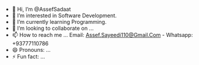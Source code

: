 - 👋 Hi, I’m @AssefSadaat
- 👀 I’m interested in Software Development.
- 🌱 I’m currently learning Programming.
- 💞️ I’m looking to collaborate on ...
- 📫 How to reach me ... Email: Assef.Sayeedi110@Gmail.Com    -    Whatsapp: +93777110786
- 😄 Pronouns: ...
- ⚡ Fun fact: ...

<!---
AssefSadaat/AssefSadaat is a ✨ special ✨ repository because its `README.md` (this file) appears on your GitHub profile.
You can click the Preview link to take a look at your changes.
--->
